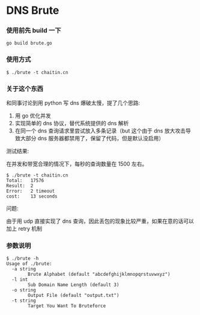 # DNS Brute

### 使用前先 build 一下

```
go build brute.go
```

### 使用方式

```
$ ./brute -t chaitin.cn
```

### 关于这个东西

和同事讨论到用 python 写 dns 爆破太慢，提了几个思路:

1. 用 go 优化并发
2. 实现简单的 dns 协议，替代系统提供的 dns 解析
3. 在同一个 dns 查询请求里尝试放入多条记录（but 这个由于 dns 放大攻击导致大部分 dns 服务器都禁用了，保留了代码，但是默认没启用）

测试结果:

在并发和带宽合理的情况下，每秒的查询数量在 1500 左右。   

```
$ ./brute -t chaitin.cn
Total:   17576
Result:  2
Error:   2 timeout
cost:    13 seconds
```

问题:

由于用 udp 直接实现了 dns 查询，因此丢包的现象比较严重，如果在意的话可以加上 retry 机制

### 参数说明

```
$ ./brute -h
Usage of ./brute:
  -a string
    	Brute Alphabet (default "abcdefghijklmnopqrstuvwxyz")
  -l int
    	Sub Domain Name Length (default 3)
  -o string
    	Output File (default "output.txt")
  -t string
    	Target You Want To Bruteforce
```
